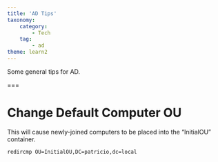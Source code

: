 ```yaml
---
title: 'AD Tips'
taxonomy:
    category:
        - Tech
    tag:
        - ad
theme: learn2
---
```


Some general tips for AD.

===
# Change Default Computer OU

This will cause newly-joined computers to be placed into the “InitialOU” container.

    redircmp OU=InitialOU,DC=patricio,dc=local
